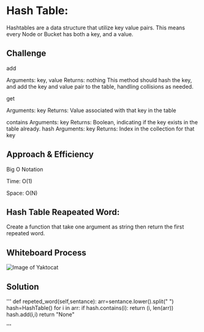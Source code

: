 # Hash Table:
Hashtables are a data structure that utilize key value pairs. This means every Node or Bucket has both a key, and a value.


## Challenge

add

Arguments: key, value
Returns: nothing
This method should hash the key, and add the key and value pair to the table, handling collisions as needed.

get

Arguments: key
Returns: Value associated with that key in the table

contains
Arguments: key
Returns: Boolean, indicating if the key exists in the table already.
hash
Arguments: key
Returns: Index in the collection for that key


## Approach & Efficiency

Big O Notation

Time: O(1)

Space: O(N)


## Hash Table Reapeated Word:
Create a function that take one argument as string then return the first repeated word.

## Whiteboard Process

![Image of Yaktocat](assest/1.jpg)



## Solution
'''
def repeted_word(self,sentance):
    arr=sentance.lower().split(" ")
    hash=HashTable()
    for  i in arr:
        if hash.contains(i):
            return (i, len(arr))
        hash.add(i,i)
    return "None"

'''


